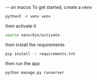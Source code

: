 
-- on macos 
To get started, create a venv
```bash
python3 -m venv venv
```
 then activate it
```bash
source venv/bin/activate
```
 then install the requirements
```bash
pip install -r requirements.txt
```
 then run the app
```bash
python manage.py runserver
```

